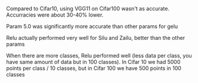 Compared to Cifar10, using VGG11 on Cifar100 wasn't as accurate. Accurracies were about 30-40% lower.

Param 5.0 was significantly more accurate than other params for gelu

Relu actually performed very well for Silu and Zailu, better than the other params

When there are more classes, Relu performed well (less data per class, you have same amount of data but in 100 classes). In Cifar 10 we had 5000 points per class / 10 classes, but in Cifar 100 we have 500 points in 100 classes